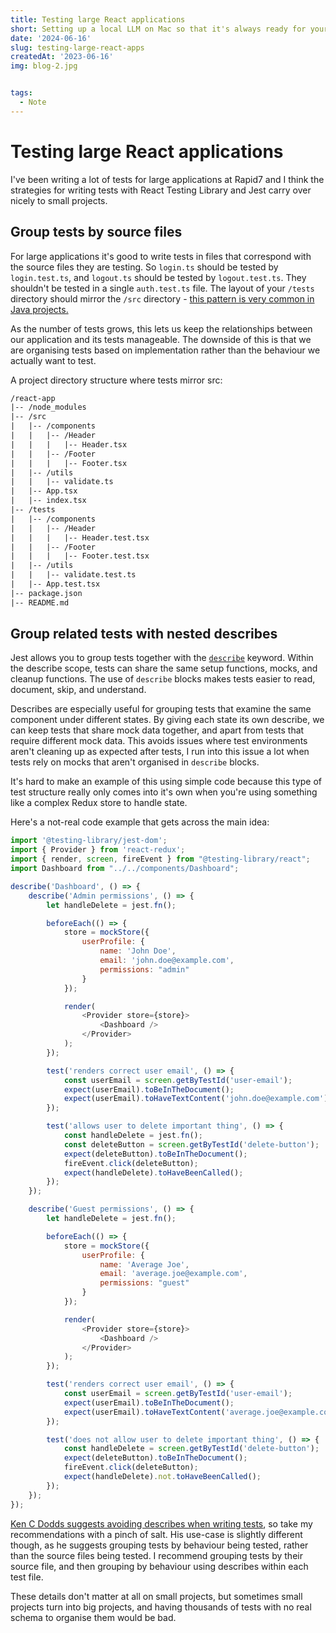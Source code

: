 ```yaml
---
title: Testing large React applications
short: Setting up a local LLM on Mac so that it's always ready for your questions
date: '2024-06-16'
slug: testing-large-react-apps
createdAt: '2023-06-16'
img: blog-2.jpg


tags:
  - Note
---
```


# Testing large React applications


I've been writing a lot of tests for large applications at Rapid7 and I think the strategies for writing tests with React Testing Library and Jest carry over nicely to small projects.

## Group tests by source files
For large applications it's good to write tests in files that correspond with the source files they are testing. So `login.ts` should be tested by `login.test.ts`, and `logout.ts` should be tested by `logout.test.ts`. They shouldn't be tested in a single `auth.test.ts` file. The layout of your `/tests` directory should mirror the `/src` directory - [this pattern is very common in Java projects.](https://symflower.com/en/company/blog/2022/best-practices-for-test-files/)

As the number of tests grows, this lets us keep the relationships between our application and its tests manageable. The downside of this is that we are organising tests based on implementation rather than the behaviour we actually want to test. 

A project directory structure where tests mirror src:
```txt
/react-app
|-- /node_modules                      
|-- /src                     
|   |-- /components          
|   |   |-- /Header
|   |   |   |-- Header.tsx   
|   |   |-- /Footer
|   |   |   |-- Footer.tsx   
|   |-- /utils               
|   |   |-- validate.ts      
|   |-- App.tsx              
|   |-- index.tsx            
|-- /tests           
|   |-- /components          
|   |   |-- /Header
|   |   |   |-- Header.test.tsx  
|   |   |-- /Footer
|   |   |   |-- Footer.test.tsx  
|   |-- /utils               
|   |   |-- validate.test.ts 
|   |-- App.test.tsx                
|-- package.json                         
|-- README.md                
```

## Group related tests with nested describes
Jest allows you to group tests together with the [`describe`](https://jestjs.io/docs/api#describename-fn) keyword. Within the describe scope, tests can share the same setup functions, mocks, and cleanup functions. The use of `describe` blocks makes tests easier to read, document, skip, and understand.

Describes are especially useful for grouping tests that examine the same component under different states. By giving each state its own describe, we can keep tests that share mock data together, and apart from tests that require different mock data. This avoids issues where test environments aren't cleaning up as expected after tests, I run into this issue a lot when tests rely on mocks that aren't organised in `describe` blocks. 

It's hard to make an example of this using simple code because this type of test structure really only comes into it's own when you're using something like a complex Redux store to handle state. 

Here's a not-real code example that gets across the main idea:
```js
import '@testing-library/jest-dom';
import { Provider } from 'react-redux';
import { render, screen, fireEvent } from "@testing-library/react";
import Dashboard from "../../components/Dashboard";

describe('Dashboard', () => {
    describe('Admin permissions', () => {
        let handleDelete = jest.fn();

        beforeEach(() => {
            store = mockStore({
                userProfile: {
                    name: 'John Doe',
                    email: 'john.doe@example.com',
                    permissions: "admin"
                }
            });

            render(
                <Provider store={store}>
                    <Dashboard />
                </Provider>
            );
        });

        test('renders correct user email', () => {
            const userEmail = screen.getByTestId('user-email');
            expect(userEmail).toBeInTheDocument();
            expect(userEmail).toHaveTextContent('john.doe@example.com');
        });

        test('allows user to delete important thing', () => {
            const handleDelete = jest.fn();
            const deleteButton = screen.getByTestId('delete-button');
            expect(deleteButton).toBeInTheDocument();
            fireEvent.click(deleteButton);
            expect(handleDelete).toHaveBeenCalled();
        });
    });

    describe('Guest permissions', () => {
        let handleDelete = jest.fn();

        beforeEach(() => {
            store = mockStore({
                userProfile: {
                    name: 'Average Joe',
                    email: 'average.joe@example.com',
                    permissions: "guest"
                }
            });

            render(
                <Provider store={store}>
                    <Dashboard />
                </Provider>
            );
        });

        test('renders correct user email', () => {
            const userEmail = screen.getByTestId('user-email');
            expect(userEmail).toBeInTheDocument();
            expect(userEmail).toHaveTextContent('average.joe@example.com');
        });

        test('does not allow user to delete important thing', () => {
            const handleDelete = screen.getByTestId('delete-button');
            expect(deleteButton).toBeInTheDocument();
            fireEvent.click(deleteButton);
            expect(handleDelete).not.toHaveBeenCalled();
        });
    });
});

```

[Ken C Dodds suggests avoiding describes when writing tests](https://kentcdodds.com/blog/avoid-nesting-when-youre-testing), so take my recommendations with a pinch of salt. His use-case is slightly different though, as he suggests grouping tests by behaviour being tested, rather than the source files being tested. I recommend grouping tests by their source file, and then grouping by behaviour using describes within each test file. 

These details don't matter at all on small projects, but sometimes small projects turn into big projects, and having thousands of tests with no real schema to organise them would be bad. 

